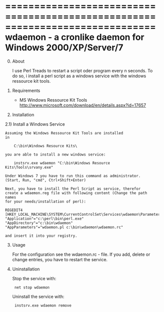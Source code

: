 ==============================================================================
wdaemon - a cronlike daemon for Windows 2000/XP/Server/7
==============================================================================

0) About

    I use Perl Treads to restart a script oder program every n seconds.
    To do so, i install a perl script as a windows service with
    the windows ressource kit tools.

1) Requirements

    * MS Windows Ressource Kit Tools
      http://www.microsoft.com/download/en/details.aspx?id=17657

2) Installation

2.1) Install a Windows Service

    Assuming the Windows Ressource Kit Tools are installed
    in 
    
        C:\bin\Windows Resource Kits\
    
    you are able to install a new windows service:
    
        instsrv.exe wdaemon "C:\bin\Windows Resource Kits\Tools\srvany.exe"
    
    Under Windows 7 you have to run this command as administrator.
    (Start, Run, "cmd", Ctrl+Shift+Enter)
    
    Next, you have to install the Perl Script as service, therefor
    create a wdaemon.reg file with following content (Change the path names 
    for your needs/installation of perl):
    
    REGEDIT4
    [HKEY_LOCAL_MACHINE\SYSTEM\CurrentControlSet\Services\wdaemon\Parameters]
    "Application"="c:\perl\bin\perl.exe"
    "AppDirectory"="c:\bin\wdaemon"
    "AppParameters"="wdaemon.pl c:\bin\wdaemon\wdaemon.rc"
    
    and insert it into your registry.
    
    
3) Usage

    For the configuration see the wdaemon.rc - file.
    If you add, delete or change entries, you have to restart 
    the service.


4) Uninstallation

    Stop the service with:
    
        net stop wdaemon

    Uninstall the service with:
    
        instsrv.exe wdaemon remove
    
